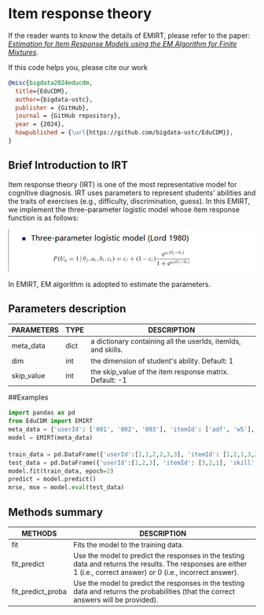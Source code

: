 # Item response theory

If the reader wants to know the details of EMIRT, please refer to the paper: *[Estimation for Item Response Models using the EM Algorithm for Finite Mixtures](https://files.eric.ed.gov/fulltext/ED405356.pdf)*.

If this code helps you, please cite our work

```bibtex
@misc{bigdata2024educdm,
  title={EduCDM},
  author={bigdata-ustc},
  publisher = {GitHub},
  journal = {GitHub repository},
  year = {2024},
  howpublished = {\url{https://github.com/bigdata-ustc/EduCDM}},
}
```

## Brief Introduction to IRT

Item response theory (IRT) is one of the most representative model for cognitive diagnosis. IRT uses parameters to represent students' abilities and the traits of exercises (e.g., difficulty, discrimination, guess). In this EMIRT, we implement the three-parameter logistic model whose item response function is as follows:

![这是图片](_static\IRT\EMIRT\emirt4.png "Magic Gardens")

In EMIRT, EM algorithm is adopted to estimate the parameters.



## Parameters description

| PARAMETERS | TYPE | DESCRIPTION                              |
| ---------- | ---- | ---------------------------------------- |
| meta_data  | dict | a  dictionary containing all the userIds, itemIds, and skills. |
| dim        | int  | the  dimension of student's ability. Default: 1 |
| skip_value | int  | the skip_value of the item response matrix. Default: -1 |

##Examples

```python
import pandas as pd
from EduCDM import EMIRT
meta_data = {'userId': ['001', '002', '003'], 'itemId': ['adf', 'w5'], 'skill': ['skill1', 'skill2', 'skill3', 'skill4']}
model = EMIRT(meta_data)

train_data = pd.DataFrame({'userId':[1,1,2,2,3,3], 'itemId': [1,2,1,3,2,3], 'skill': ["[1]", "[1,3]", "[1]", "[1,2,3]", "[1,3]", "[1,2,3]"], 'response': [1,1,0,1,1,0]})
test_data = pd.DataFrame({'userId':[1,2,3], 'itemId': [3,2,1], 'skill': ["[1,2,3]", "[1,3]", "[1]"], 'response': [1,1,0]})
model.fit(train_data, epoch=2)
predict = model.predict()
mrse, mse = model.eval(test_data)
```

## Methods summary

| METHODS           | DESCRIPTION                              |
| ----------------- | ---------------------------------------- |
| fit               | Fits  the model to the training data.    |
| fit_predict       | Use  the model to predict the responses in the testing data and returns the  results. The responses are either 1 (i.e., correct answer) or 0 (i.e.,  incorrect answer). |
| fit_predict_proba | Use  the model to predict the responses in the testing data and returns the  probabilities (that the correct answers will be provided). |
